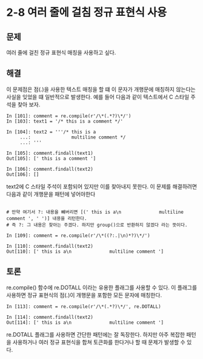 # 2-8 여러 줄에 걸침 정규 표현식 사용

## 문제

여러 줄에 걸친 정규 표현식 매칭을 사용하고 싶다.

## 해결

이 문제점은 점(.)을 사용한 텍스트 매칭을 할 떄 이 문자가 개행문에 매칭하지 않는다는 사실을 잊었을 떄 일반적으로 발생한다. 예를 들어 다음과 같이 텍스트에서 C 스타일 주석을 찾아 보자.

```
In [101]: comment = re.compile(r'/\*(.*?)\*/')
In [103]: text1 = '/* this is a comment */'

In [104]: text2 = '''/* this is a
     ...:               multiline comment */
     ...: '''

In [105]: comment.findall(text1)
Out[105]: [' this is a comment ']

In [106]: comment.findall(text2)
Out[106]: []
```

text2에 C 스타일 주석이 포함되어 있지만 이를 찾아내지 못한다. 이 문제를 해결하려면 다음과 같이 개행문을 패턴에 넣어야한다

```

# 만약 여기서 ?: 내용을 뺴버리면 [(' this is a\n              multiline comment ', ' ')] 내용을 리턴한다.
# 즉 ?: 그 내용은 찾아는 주겠다. 하지만 group()으로 반환하지 않겠다 라는 뜻이다.

In [109]: comment = re.compile(r'/\*((?:.|\n)*?)\*/')

In [110]: comment.findall(text2)
Out[110]: [' this is a\n              multiline comment ']
```

## 토론

re.compile() 함수에 re.DOTALL 이라는 유용한 플래그를 사용할 수 있다. 이 플래그를 사용하면 정규 표현식의 점(.)이 개행문을 포함한 모든 문자에 매칭한다.

```
In [113]: comment = re.compile(r'/\*(.*?)\*/', re.DOTALL)

In [114]: comment.findall(text2)
Out[114]: [' this is a\n              multiline comment ']
```

re.DOTALL 플래그를 사용하면 간단한 패턴에는 잘 독장한다. 하지만 아주 복잡한 패턴을 사용하거나 여러 정규 표현식을 합쳐 토큰화를 한다거나 할 때 문제가 발생할 수 있다.